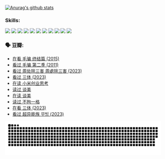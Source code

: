 
[![Anurag's github stats](https://github-readme-stats.vercel.app/api?username=w940853815)](https://github.com/anuraghazra/github-readme-stats)

### Skills:

<code><img height="32" src="https://cdn.jsdelivr.net/npm/simple-icons@v5/icons/python.svg"></code>
<code><img height="32" src="https://cdn.jsdelivr.net/npm/simple-icons@v5/icons/javascript.svg"></code>
<code><img height="32" src="https://cdn.jsdelivr.net/npm/simple-icons@v5/icons/django.svg"></code>
<code><img height="32" src="https://cdn.jsdelivr.net/npm/simple-icons@v5/icons/flask.svg"></code>
<code><img height="32" src="https://cdn.jsdelivr.net/npm/simple-icons@v5/icons/vuetify.svg"></code>
<code><img height="32" src="https://cdn.jsdelivr.net/npm/simple-icons@v5/icons/git.svg"></code>
<code><img height="32" src="https://cdn.jsdelivr.net/npm/simple-icons@v5/icons/docker.svg"></code>
<code><img height="32" src="https://cdn.jsdelivr.net/npm/simple-icons@v5/icons/postgresql.svg"></code>
<code><img height="32" src="https://cdn.jsdelivr.net/npm/simple-icons@v5/icons/elasticsearch.svg"></code>
<code><img height="32" src="https://cdn.jsdelivr.net/npm/simple-icons@v5/icons/macos.svg"></code>
<code><img height="32" src="https://cdn.jsdelivr.net/npm/simple-icons@v5/icons/linux.svg"></code>

### 🗣 豆瓣:

<!-- DOUBAN-ACTIVITIES:START -->
- [在看 毛骗 终结篇‎ (2015)](https://www.douban.com/people/136069238/status/4581971924/?_i=13535905)
- [看过 毛骗 第二季‎ (2011)](https://www.douban.com/people/136069238/status/4581971810/?_i=13535905)
- [看过 周处除三害 周處除三害‎ (2023)](https://www.douban.com/people/136069238/status/4575646701/?_i=13535905)
- [看过 三体‎ (2023)](https://www.douban.com/people/136069238/status/4574263039/?_i=13535905)
- [在读 小米创业思考](https://www.douban.com/people/136069238/status/4572047905/?_i=13535905)
- [读过 谈美](https://www.douban.com/people/136069238/status/4572047629/?_i=13535905)
- [在读 谈美](https://www.douban.com/people/136069238/status/4560861771/?_i=13535905)
- [读过 不拘一格](https://www.douban.com/people/136069238/status/4560861445/?_i=13535905)
- [在看 三体‎ (2023)](https://www.douban.com/people/136069238/status/4558185093/?_i=13535905)
- [看过 超异能族 무빙‎ (2023)](https://www.douban.com/people/136069238/status/4556824186/?_i=13535905)
<!-- DOUBAN-ACTIVITIES:END -->


![Snake animation](https://raw.githubusercontent.com/w940853815/w940853815/output/github-contribution-grid-snake.svg)

<!--
**w940853815/w940853815** is a ✨ _special_ ✨ repository because its `README.md` (this file) appears on your GitHub profile.

Here are some ideas to get you started:

- 🔭 I’m currently working on ...
- 🌱 I’m currently learning ...
- 👯 I’m looking to collaborate on ...
- 🤔 I’m looking for help with ...
- 💬 Ask me about ...
- 📫 How to reach me: ...
- 😄 Pronouns: ...
- ⚡ Fun fact: ...
-->
